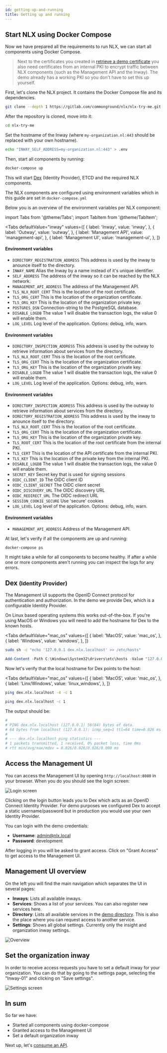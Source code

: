 ```yaml
---
id: getting-up-and-running
title: Getting up and running
---
```



## Start NLX using Docker Compose

Now we have prepared all the requirements to run NLX, we can start all components using Docker Compose.

> Next to the certificates you created in [retrieve a demo certificate](../retrieve-a-demo-certificate.md) you also need certificates from an internal PKI to encrypt traffic between NLX components (such as the Management API and the Inway). The demo already has a working PKI so you don't have to set this up yourself.

First, let's clone the NLX project. It contains the Docker Compose file and its dependencies.

```bash
git clone --depth 1 https://gitlab.com/commonground/nlx/nlx-try-me.git nlx-try-me
```

After the repository is cloned, move into it:

```bash
cd nlx-try-me
```

Set the hostname of the Inway (where `my-organization.nl:443` should be replaced with your own hostname).

```bash
echo "INWAY_SELF_ADDRESS=my-organization.nl:443" > .env
```

Then, start all components by running:

```bash
docker-compose up
```

This will start [Dex](https://github.com/dexidp/dex) (Identity Provider), ETCD and the required NLX components.

The NLX components are configured using environment variables which in this guide are set in `docker-compose.yml`

Below you is an overview of the environment variables per NLX component:

import Tabs from '@theme/Tabs';
import TabItem from '@theme/TabItem';

<Tabs
  defaultValue="inway"
  values={[
    { label: 'Inway', value: 'inway', },
    { label: 'Outway', value: 'outway', },
    { label: 'Management API', value: 'management-api', },
    { label: 'Management UI', value: 'management-ui', },
  ]}
>
<TabItem value="inway">

#### Environment variables

- `DIRECTORY_REGISTRATION_ADDRESS` This address is used by the inway to anounce itself to the directory.
- `INWAY_NAME` Alias the Inway by a name instead of it's unique identifier.
- `SELF_ADDRESS` The address of the inway so it can be reached by the NLX network.
- `MANAGEMENT_API_ADDRESS` The address of the Management API.
- `TLS_NLX_ROOT_CERT` This is the location of the root certificate.
- `TLS_ORG_CERT` This is the location of the organization certificate.
- `TLS_ORG_KEY` This is the location of the organization private key.
- `POSTGRES_DSN` Connection-string to the PostgreSQL database.
- `DISABLE_LOGDB` The value 1 will disable the transaction logs, the value 0 will enable them.
- `LOG_LEVEL` Log level of the application. Options: debug, info, warn.

</TabItem>

<TabItem value="outway">

#### Environment variables

- `DIRECTORY_INSPECTION_ADDRESS` This address is used by the outway to retrieve information about services from the directory.
- `TLS_NLX_ROOT_CERT` This is the location of the root certificate.
- `TLS_ORG_CERT` This is the location of the organization certificate.
- `TLS_ORG_KEY` This is the location of the organization private key.
- `DISABLE_LOGDB` The value 1 will disable the transaction logs, the value 0 will enable them.
- `LOG_LEVEL` Log level of the application. Options: debug, info, warn.

</TabItem>

<TabItem value="management-api">

#### Environment variables

- `DIRECTORY_INSPECTION_ADDRESS` This address is used by the outway to retrieve information about services from the directory.
- `DIRECTORY_REGISTRATION_ADDRESS` This address is used by the inway to anounce itself to the directory.
- `TLS_NLX_ROOT_CERT` This is the location of the root certificate.
- `TLS_ORG_CERT` This is the location of the organization certificate.
- `TLS_ORG_KEY` This is the location of the organization private key.
- `TLS_ROOT_CERT` This is the location of the root certificate from the internal PKI.
- `TLS_CERT` This is the location of the API certificate from the internal PKI.
- `TLS_KEY` This is the location of the private key from the internal PKI.
- `DISABLE_LOGDB` The value 1 will disable the transaction logs, the value 0 will enable them.
- `SECRET_KEY` Secret key that is used for signing sessions
- `OIDC_CLIENT_ID` The OIDC client ID
- `OIDC_CLIENT_SECRET` The OIDC client secret
- `OIDC_DISCOVERY_URL` The OIDC discovery URL
- `OIDC_REDIRECT_URL` The OIDC redirect URL
- `SESSION_COOKIE_SECURE` Use 'secure' cookies
- `LOG_LEVEL` Log level of the application. Options: debug, info, warn.

</TabItem>

<TabItem value="management-ui">

#### Environment variables

- `MANAGEMENT_API_ADDRESS` Address of the Management API.

</TabItem>
</Tabs>

At last, let's verify if all the components are up and running:

```
docker-compose ps
```

It might take a while for all components to become healthy.
If after a while one or more components aren't running you can inspect the logs for any errors.


## Dex <small>(Identity Provider)</small>

The Management UI supports the OpenID Connect protocol for authentication and authorization.
In the demo we provide Dex, which is a configurable Identity Provider.

On Linux based operating systems this works out-of-the-box.
If you're using MacOS or Windows you will need to add the hostname for Dex to the known hosts.

<Tabs
  defaultValue="mac_os"
  values={[
    { label: 'MacOS', value: 'mac_os', },
    { label: 'Windows', value: 'windows', },
  ]}
>

<TabItem value="mac_os">

```bash
sudo sh -c "echo '127.0.0.1 dex.nlx.localhost' >> /etc/hosts"
```

</TabItem>

<TabItem value="windows">

```powershell
Add-Content -Path C:\Windows\System32\drivers\etc\hosts -Value "127.0.0.1`tdex.nlx.localhost" -Force
```

</TabItem>
</Tabs>

Now let's verify that the local hostname for Dex points to the host:

<Tabs
  defaultValue="mac_os"
  values={[
    { label: 'MacOS', value: 'mac_os', },
    { label: 'Linx/Windows', value: 'linux_windows', },
  ]}
>
<TabItem value="linux_windows">

```bash
ping dex.nlx.localhost -4 -c 1
```

</TabItem>

<TabItem value="mac_os">

```bash
ping dex.nlx.localhost -c 1
```

</TabItem>
</Tabs>

The output should be:
```bash
#
# PING dex.nlx.localhost (127.0.0.1) 56(84) bytes of data.
# 64 bytes from localhost (127.0.0.1): icmp_seq=1 ttl=64 time=0.026 ms
# 
# --- dex.nlx.localhost ping statistics ---
# 1 packets transmitted, 1 received, 0% packet loss, time 0ms
# rtt min/avg/max/mdev = 0.026/0.026/0.026/0.000 ms
```

## Access the Management UI

You can access the Management UI by opening `http://localhost:8080` in your browser.
When you do you should see the login screen:

![Login screen](/img/nlx-management-login-screen.png "Login screen")

Clicking on the login button leads you to Dex which acts as an OpenID Connect Identity Provider.
For demo purposes we configured Dex to accept a static username/password but in production you would use your own Identity Provider.

You can login with the demo credentials:

- **Username**: admin@nlx.local
- **Password**: development

After logging in you will be asked to grant access.
Click on "Grant Access" to get access to the Management UI.


## Management UI overview

On the left you will find the main navigation which separates the UI in several pages:

- **Inways**: Lists all available inways.
- **Services**: Shows a list of your services. You can also register new services here.
- **Directory**: Lists all available services in the [demo directory](https://directory.demo.nlx.io/). This is also the place where you can request access to another service.
- **Settings**: Shows all global settings. Currently only the insight and organization inway settings.

![Overview](/img/nlx-management-overview.png "Overview")


## Set the organization inway

In order to receive access requests you have to set a default inway for your organization.
You can do that by going to the settings page, selecting the "Inway-01" and clicking on "Save settings".

![Settings screen](/img/nlx-management-settings-screen.png "Settings screen")


## In sum

So far we have:
- Started all components using docker-compose
- Granted access to the Management UI
- Set a default organization inway

Next up, let's [consume an API](./consume-an-api.md).
